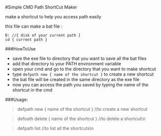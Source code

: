 #Simple CMD Path ShortCut Maker

make a shortcut to help you access path easily

this file can make a bat file :
    
    
    D: //{ disk of your current path }
    cd { current path }
    
###HowToUse

* save the exe file to directory that you want to save all the bat files
* add that directory to your PATH environment variable
* open your cmd and go to the directory that you want to make shortcut
* type ```defpath new { name of the shortcut }``` to create a new shortcut
* the bat file will be created in the same directory as the exe file
* now you can access the path you saved by typing the name of the shortcut in the cmd 

###Usage:
    

>defpath new { name of the shortcut } //to create a new shortcut

>defoath delete { name of the shortcut } //to delete a shortcut\n

>defpath list //to list all the shortcuts\n
    


